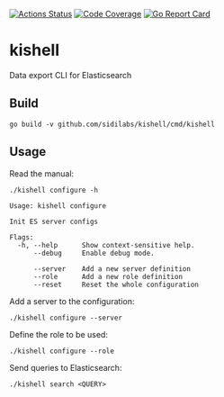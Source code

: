 [![Actions Status](https://github.com/sidilabs/kishell/workflows/build/badge.svg)](https://github.com/sidilabs/kishell/actions)
[![Code Coverage](https://codecov.io/gh/sidilabs/kishell/branch/main/graph/badge.svg)](https://codecov.io/gh/sidilabs/kishell)
[![Go Report Card](https://goreportcard.com/badge/github.com/sidilabs/kishell)](https://goreportcard.com/report/github.com/sidilabs/kishell)
# kishell
Data export CLI for Elasticsearch

## Build

```
go build -v github.com/sidilabs/kishell/cmd/kishell
```

## Usage

Read the manual:
```
./kishell configure -h 
```
```
Usage: kishell configure

Init ES server configs

Flags:
  -h, --help      Show context-sensitive help.
      --debug     Enable debug mode.

      --server    Add a new server definition
      --role      Add a new role definition
      --reset     Reset the whole configuration
```

Add a server to the configuration:
```
./kishell configure --server  
```

Define the role to be used:
```
./kishell configure --role
```

Send queries to Elasticsearch:
```
./kishell search <QUERY>
```